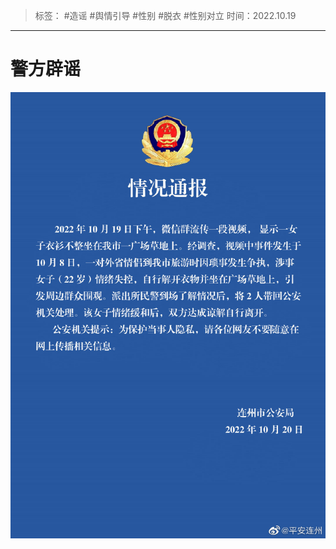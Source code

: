 > 标签： #造谣 #舆情引导 #性别 #脱衣 #性别对立
> 时间：2022.10.19
***
# 警方辟谣
[![1673291000776.jpeg](https://raw.githubusercontent.com/bluntvoice/mypic/main/1673291000776.jpeg)](https://raw.githubusercontent.com/bluntvoice/mypic/main/1673291000776.jpeg)